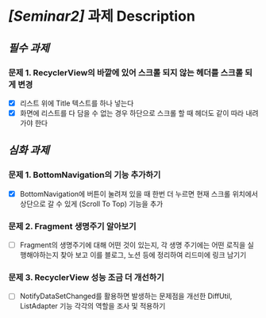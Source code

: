 # *[Seminar2]* 과제 Description

## *필수 과제*
### 문제 1. RecyclerView의 바깥에 있어 스크롤 되지 않는 헤더를 스크롤 되게 변경
- [x] 리스트 위에 Title 텍스트를 하나 넣는다
- [x] 화면에 리스트를 다 담을 수 없는 경우 하단으로 스크롤 할 때 헤더도 같이 따라 내려가야 한다
  
## *심화 과제*
### 문제 1. BottomNavigation의 기능 추가하기
- [x] BottomNavigation에 버튼이 눌려져 있을 때 한번 더 누르면 현재 스크롤 위치에서 상단으로 갈 수 있게 (Scroll To Top) 기능을 추가
### 문제 2. Fragment 생명주기 알아보기
- [ ] Fragment의 생명주기에 대해 어떤 것이 있는지, 각 생명 주기에는 어떤 로직을 실행해야하는지 찾아 보고 이를 블로그, 노션 등에 정리하여 리드미에 링크 남기기
### 문제 3. RecyclerView 성능 조금 더 개선하기
- [ ] NotifyDataSetChanged를 활용하면 발생하는 문제점을 개선한 DiffUtil, ListAdapter 기능 각각의 역할을 조사 및 적용하기
